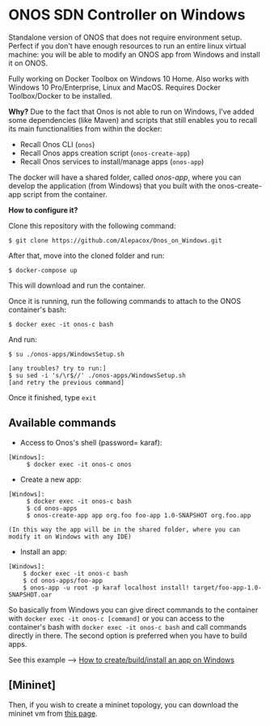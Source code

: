 # ONOS SDN Controller on Windows 
Standalone version of ONOS that does not require environment setup. Perfect if you don't have enough resources to run an entire linux virtual machine: you will be able to modify an ONOS app from Windows and install it on ONOS.

Fully working on Docker Toolbox on Windows 10 Home. Also works with Windows 10 Pro/Enterprise, Linux and MacOS.
Requires Docker Toolbox/Docker to be installed.

**Why?**
Due to the fact that Onos is not able to run on Windows, I've added some dependencies (like Maven) and scripts that still enables you to recall its main functionalities from within the docker:
- Recall Onos CLI (```onos```)
- Recall Onos apps creation script (```onos-create-app```)
- Recall Onos services to install/manage apps (```onos-app```) 

The docker will have a shared folder, called _onos-app_, where you can develop the application (from Windows) that you built with the onos-create-app script from the container.

**How to configure it?**

Clone this repository with the following command:
```
$ git clone https://github.com/Alepacox/Onos_on_Windows.git
```
After that, move into the cloned folder and run:
```
$ docker-compose up
```
This will download and run the container.

Once it is running, run the following commands to attach to the ONOS container's bash:
```
$ docker exec -it onos-c bash
```
And run:
```
$ su ./onos-apps/WindowsSetup.sh

[any troubles? try to run:]
$ su sed -i 's/\r$//' ./onos-apps/WindowsSetup.sh
[and retry the previous command]
```
Once it finished, type ```exit```

Available commands
-----------------------------------

- Access to Onos's shell (password= karaf):
```
[Windows]: 
     $ docker exec -it onos-c onos
```
 - Create a new app:
```
[Windows]: 
     $ docker exec -it onos-c bash
     $ cd onos-apps
     $ onos-create-app app org.foo foo-app 1.0-SNAPSHOT org.foo.app
 
(In this way the app will be in the shared folder, where you can modify it on Windows with any IDE)
```
 - Install an app:
 ```
 [Windows]: 
     $ docker exec -it onos-c bash
     $ cd onos-apps/foo-app
     $ onos-app -u root -p karaf localhost install! target/foo-app-1.0-SNAPSHOT.oar
 ```
So basically from Windows you can give direct commands to the container with ```docker exec -it onos-c [command]```
or you can access to the container's bash with ```docker exec -it onos-c bash``` and call commands directly in there.
The second option is preferred when you have to build apps. 

See this example --> [How to create/build/install an app on Windows](https://github.com/Alepacox/Onos_on_Windows/blob/master/%5BSample%5DCreateApp_Windows.md)

[Mininet]
--------------------------------------------
Then, if you wish to create a mininet topology, you can download the mininet vm from [this page](https://github.com/mininet/mininet/wiki/Mininet-VM-Images).
